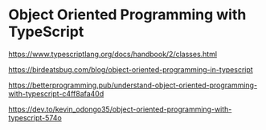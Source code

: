 # Object Oriented Programming with TypeScript

https://www.typescriptlang.org/docs/handbook/2/classes.html

https://birdeatsbug.com/blog/object-oriented-programming-in-typescript


https://betterprogramming.pub/understand-object-oriented-programming-with-typescript-c4ff8afa40d


https://dev.to/kevin_odongo35/object-oriented-programming-with-typescript-574o